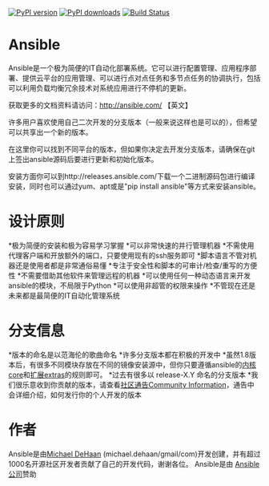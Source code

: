[![PyPI version](https://badge.fury.io/py/ansible.png)](http://badge.fury.io/py/ansible)
[![PyPI downloads](https://pypip.in/d/ansible/badge.png)](https://pypi.python.org/pypi/ansible)
[![Build Status](https://travis-ci.org/ansible/ansible.svg?branch=devel)](https://travis-ci.org/ansible/ansible)


Ansible
=======

Ansible是一个极为简便的IT自动化部署系统。它可以进行配置管理、应用程序部署、提供云平台的应用管理、可以进行点对点任务和多节点任务的协调执行，包括可以利用负载均衡冗余技术对系统应用进行不停机的更新。

获取更多的文档资料请访问：http://ansible.com/ 【英文】

许多用户喜欢使用自己二次开发的分支版本（一般来说这样也是可以的），但希望可以共享出一个新的版本。

在这里你可以找到不同平台的版本，但如果你决定去开发分支版本，请确保在git上签出ansible源码后要进行更新和初始化版本。

安装方面你可以到http://releases.ansible.com/下载一个二进制源码包进行编译安装，同时也可以通过yum、apt或是"pip install ansible"等方式来安装ansible。

设计原则
=================

   *极为简便的安装和极为容易学习掌握
   *可以非常快速的并行管理机器
   *不需使用代理客户端和开放额外的端口，只要使用现有的ssh服务即可
   *脚本语言不管对机器还是使用者都是非常通俗易懂
   *专注于安全性和脚本的可审计/检查/重写的方便性
   *不需要借助其他软件来管理远程的机器
   *可以使用任何一种动态语言来开发ansible的模块，不局限于Python
   *可以使用非超管的权限来操作
   *不管现在还是未来都是最简便的IT自动化管理系统

分支信息
===========

   *版本的命名是以范海伦的歌曲命名
   *许多分支版本都在积极的开发中
   *虽然1.8版本后，有很多不同模块存放在不同的镜像安装源中，但你只要遵循ansible的[内核core](https://github.com/ansible/ansible-modules-core)和[扩展extras](https://github.com/ansible/ansible-modules-extras)的规则即可。
   *过去有很多以 release-X.Y 命名的分支版本
   *我们很乐意收到你贡献的版本，请查看[社区通告Community Information](http://docs.ansible.com/community.html)，通告中会详细介绍，如何发行你的个人开发的版本

作者
=======

Ansible是由[Michael DeHaan](https://github.com/mpdehaan) (michael.dehaan/gmail/com)开发创建，并有超过1000名开源社区开发者贡献了自己的开发代码，谢谢各位。
Ansible是由 [Ansible 公司](http://ansible.com)赞助

